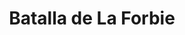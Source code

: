 ﻿---
title: "Batalla de La Forbie"
permalink: periodes_260.html
layout: periode
dataInici: 1244-10-17
dataFi: 1244-10-18
sidebar: periodes
pares:
  - id: 339
    title: "Cruzadas en Tierra Santa"
    dataInici: "(1096)"
    dataFi: "(1291)"

fills:
jocsPrincipals:
jocsEscenaris:
jocsEpoca:
  - title: "Ancient Battles Deluxe Expansion Kit 4: Art of War"
    bggId: 42472
    escenari: "La Forbie"
    dataInici: 
    dataFi: 

jocsEpocaEscenaris:
---
